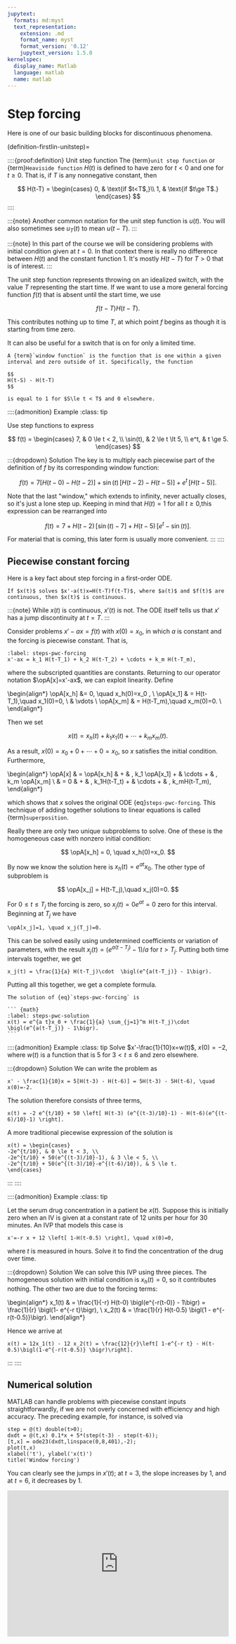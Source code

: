 ```yaml
---
jupytext:
  formats: md:myst
  text_representation:
    extension: .md
    format_name: myst
    format_version: '0.12'
    jupytext_version: 1.5.0
kernelspec:
  display_name: Matlab
  language: matlab
  name: matlab
---
```


# Step forcing

Here is one of our basic building blocks for discontinuous phenomena.

(definition-firstlin-unitstep)=

::::{proof:definition} Unit step function 
The {term}`unit step function` or {term}`Heaviside function` $H(t)$ is defined to have zero for $t< 0$ and one for $t\ge 0$. That is, if $T$ is any nonnegative constant, then

$$
H(t-T) = \begin{cases}  
0, & \text{if $t<T$,}\\ 
1, & \text{if $t\ge T$.}
\end{cases}
$$
::::

:::{note}
Another common notation for the unit step function is $u(t)$. You will also sometimes see $u_T(t)$ to mean $u(t-T)$.
:::

:::{note}
In this part of the course we will be considering problems with initial condition given at $t=0$. In that context there is really no difference between $H(t)$ and the constant function 1. It's mostly $H(t-T)$ for $T>0$ that is of interest.
:::

The unit step function represents throwing on an idealized switch, with the value $T$ representing the start time. If we want to use a more general forcing function $f(t)$ that is absent until the start time, we use

$$
f(t-T)H(t-T).
$$

This contributes nothing up to time $T$, at which point $f$ begins as though it is starting from time zero.

It can also be useful for a switch that is on for only a limited time.

````{proof:definition} Window function
A {term}`window function` is the function that is one within a given interval and zero outside of it. Specifically, the function

$$
H(t-S) - H(t-T)
$$

is equal to 1 for $S\le t < T$ and 0 elsewhere.
````

::::{admonition} Example
:class: tip

Use step functions to express 

$$
f(t) = \begin{cases}
7, & 0 \le t < 2, \\
\sin(t), & 2 \le t \lt 5, \\
e^t, & t \ge 5.
\end{cases}
$$

:::{dropdown} Solution
The key is to multiply each piecewise part of the definition of $f$ by its corresponding window function:

$$
f(t) = 7 \left[ H(t-0) - H(t-2) \right] + \sin(t)\, [ H(t-2)-H(t-5) ] + e^t\, [H(t-5)].
$$

Note that the last "window," which extends to infinity, never actually closes, so it's just a lone step up. Keeping in mind that $H(t)=1$ for all $t\ge 0$,this expression can be rearranged into

$$
f(t) = 7 + H(t-2)\, [\sin(t)-7] + H(t-5)\, [e^t - \sin(t)].
$$

For material that is coming, this later form is usually more convenient.
:::
::::


## Piecewise constant forcing

Here is a key fact about step forcing in a first-order ODE.

``` {proof:property} 1st order ODE with step forcing
If $x(t)$ solves $x'-a(t)x=H(t-T)f(t-T)$, where $a(t)$ and $f(t)$ are continuous, then $x(t)$ is continuous.
```

:::{note}
While $x(t)$ is continuous, $x'(t)$ is not. The ODE itself tells us that $x'$ has a jump discontinuity at $t=T$.
:::

Consider problems $x'-ax=f(t)$ with $x(0)=x_0$, in which $a$ is constant and the forcing is piecewise constant. That is,

``` {math}
:label: steps-pwc-forcing
x'-ax = k_1 H(t-T_1) + k_2 H(t-T_2) + \cdots + k_m H(t-T_m),
```

where the subscripted quantities are constants. Returning to our operator notation $\opA[x]=x'-ax$, we can exploit linearity. Define

\begin{align*}
\opA[x_h] &= 0, \quad x_h(0)=x_0 , \\
\opA[x_1] & = H(t-T_1),\quad x_1(0)=0, \\
& \vdots \\
\opA[x_m] & = H(t-T_m),\quad  x_m(0)=0. \\
\end{align*}

Then we set

$$
x(t)=x_h(t)+k_1 x_1(t) + \cdots +k_m x_m(t).
$$

As a result, $x(0)=x_0+0+\cdots+0=x_0$, so $x$ satisfies the initial condition. Furthermore,

\begin{align*}
\opA[x] & = \opA[x_h] & + & \,  k_1 \opA[x_1] + & \cdots   + & \, k_m \opA[x_m] \\
        & = 0         & + & \,  k_1H(t-T_t) + & \cdots   + & \, k_mH(t-T_m),  
\end{align*}

which shows that $x$ solves the original ODE {eq}`steps-pwc-forcing`. This technique of adding together solutions to linear equations is called {term}`superposition`.

Really there are only two unique subproblems to solve. One of these is the homogeneous case with nonzero initial condition:

$$
\opA[x_h] = 0, \quad x_h(0)=x_0.
$$

By now we know the solution here is $x_h(t)=e^{a t}x_0$. The other type of subproblem is

$$
\opA[x_j] = H(t-T_j),\quad x_j(0)=0.
$$

For $0\le t \le T_j$ the forcing is zero, so $x_j(t)= 0e^{at}=0$ zero for this interval. Beginning at $T_j$ we have

``` {math}
\opA[x_j]=1, \quad x_j(T_j)=0.
```

This can be solved easily using undetermined coefficients or variation of parameters, with the result $x_j(t)=(e^{a (t-T_j)} - 1)/a$ for $t > T_j$. Putting both time intervals together, we get

``` {math}
x_j(t) = \frac{1}{a} H(t-T_j)\cdot  \bigl(e^{a(t-T_j)} - 1\bigr).
```

Putting all this together, we get a complete formula.

````{proof:formula} Piecewise constant forcing, 1st order
The solution of {eq}`steps-pwc-forcing` is

``` {math}
:label: steps-pwc-solution
x(t) = e^{a t}x_0 + \frac{1}{a} \sum_{j=1}^m H(t-T_j)\cdot \bigl(e^{a(t-T_j)} - 1\bigr).
```

````

::::{admonition} Example
:class: tip
Solve $x'-\frac{1}{10}x=w(t)$, $x(0)=-2$, where $w(t)$ is a function that is 5 for $3 < t \le 6$ and zero elsewhere.

:::{dropdown} Solution
We can write the problem as

``` {math}
x' - \frac{1}{10}x = 5[H(t-3) - H(t-6)] = 5H(t-3) - 5H(t-6), \quad x(0)=-2.
```

The solution therefore consists of three terms,

```{math}
x(t) = -2 e^{t/10} + 50 \left[ H(t-3) (e^{(t-3)/10}-1) - H(t-6)(e^{(t-6)/10}-1) \right].
```

A more traditional piecewise expression of the solution is

```{math}
x(t) = \begin{cases} 
-2e^{t/10}, & 0 \le t < 3, \\ 
-2e^{t/10} + 50(e^{(t-3)/10}-1), & 3 \le < 5, \\ 
-2e^{t/10} + 50(e^{(t-3)/10}-e^{(t-6)/10}), & 5 \le t.
\end{cases}
```
:::
::::

::::{admonition} Example
:class: tip

Let the serum drug concentration in a patient be $x(t)$. Suppose this is initially zero when an IV is given at a constant rate of 12 units per hour for 30 minutes. An IVP that models this case is

```{math}
x'=-r x + 12 \left[ 1-H(t-0.5) \right], \quad x(0)=0,
```

where $t$ is measured in hours. Solve it to find the concentration of the drug over time.

:::{dropdown} Solution
We can solve this IVP using three pieces. The homogeneous solution with initial condition is $x_h(t)=0$, so it contributes nothing. The other two are due to the forcing terms:

\begin{align*}
x_1(t) & = \frac{1}{-r} H(t-0) \bigl(e^{-r(t-0)} - 1\bigr) = \frac{1}{r} \bigl(1- e^{-r t}\bigr), \\
x_2(t) & = \frac{1}{r} H(t-0.5) \bigl(1 - e^{-r(t-0.5)}\bigr). 
\end{align*}

Hence we arrive at

```{math}
x(t) = 12x_1(t) - 12 x_2(t) = \frac{12}{r}\left[ 1-e^{-r t} - H(t-0.5)\bigl(1-e^{-r(t-0.5)} \bigr)\right].
```
:::
::::

## Numerical solution

MATLAB can handle problems with piecewise constant inputs straightforwardly, if we are not overly concerned with efficiency and high accuracy. The preceding example, for instance, is solved via

```{code-cell}
step = @(t) double(t>0);
dxdt = @(t,x) 0.1*x + 5*(step(t-3) - step(t-6));
[t,x] = ode23(dxdt,linspace(0,8,401),-2);
plot(t,x)
xlabel('t'), ylabel('x(t)')
title('Window forcing')
```

You can clearly see the jumps in $x'(t)$; at $t=3$, the slope increases by 1, and at $t=6$, it decreases by 1.

<div style="max-width:608px"><div style="position:relative;padding-bottom:66.118421052632%"><iframe id="kaltura_player" src="https://cdnapisec.kaltura.com/p/2358381/sp/235838100/embedIframeJs/uiconf_id/43030021/partner_id/2358381?iframeembed=true&playerId=kaltura_player&entry_id=1_4jozqgkp&flashvars[streamerType]=auto&amp;flashvars[localizationCode]=en&amp;flashvars[leadWithHTML5]=true&amp;flashvars[sideBarContainer.plugin]=true&amp;flashvars[sideBarContainer.position]=left&amp;flashvars[sideBarContainer.clickToClose]=true&amp;flashvars[chapters.plugin]=true&amp;flashvars[chapters.layout]=vertical&amp;flashvars[chapters.thumbnailRotator]=false&amp;flashvars[streamSelector.plugin]=true&amp;flashvars[EmbedPlayer.SpinnerTarget]=videoHolder&amp;flashvars[dualScreen.plugin]=true&amp;flashvars[Kaltura.addCrossoriginToIframe]=true&amp;&wid=1_hacx5k7n" width="608" height="402" allowfullscreen webkitallowfullscreen mozAllowFullScreen allow="autoplay *; fullscreen *; encrypted-media *" sandbox="allow-forms allow-same-origin allow-scripts allow-top-navigation allow-pointer-lock allow-popups allow-modals allow-orientation-lock allow-popups-to-escape-sandbox allow-presentation allow-top-navigation-by-user-activation" frameborder="0" title="Kaltura Player" style="position:absolute;top:0;left:0;width:100%;height:100%"></iframe></div></div>